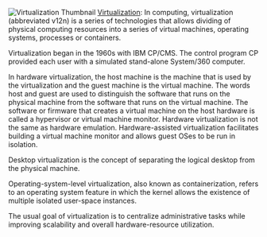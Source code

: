 ![Virtualization Thumbnail](https://upload.wikimedia.org/wikipedia/commons/f/f9/QEMU_6.2_screenshot.png)
[Virtualization](https://en.wikipedia.org/wiki/Virtualization): In computing, virtualization (abbreviated v12n) is a series of technologies that allows dividing of physical computing resources into a series of virtual machines, operating systems, processes or containers.

Virtualization began in the 1960s with IBM CP/CMS. The control program CP provided each user with a simulated stand-alone System/360 computer. 

In hardware virtualization, the host machine is the machine that is used by the virtualization and the guest machine is the virtual machine. The words host and guest are used to distinguish the software that runs on the physical machine from the software that runs on the virtual machine. The software or firmware that creates a virtual machine on the host hardware is called a hypervisor or virtual machine monitor. Hardware virtualization is not the same as hardware emulation. Hardware-assisted virtualization facilitates building a virtual machine monitor and allows guest OSes to be run in isolation. 

Desktop virtualization is the concept of separating the logical desktop from the physical machine.

Operating-system-level virtualization, also known as containerization, refers to an operating system feature in which the kernel allows the existence of multiple isolated user-space instances.

The usual goal of virtualization is to centralize administrative tasks while improving scalability and overall hardware-resource utilization.